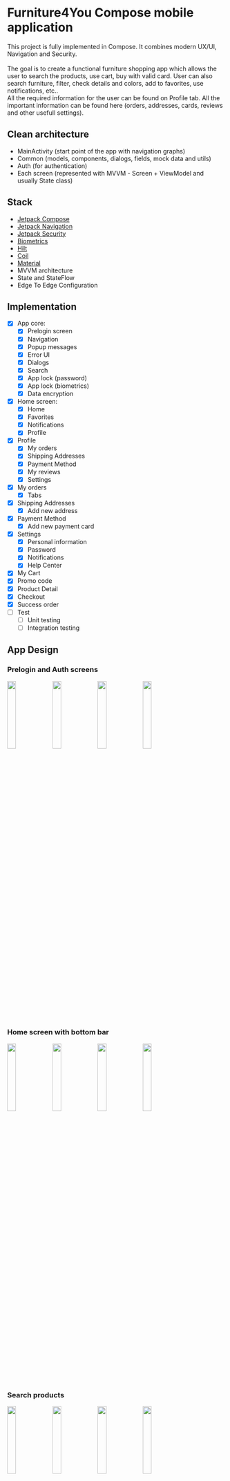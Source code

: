 
# Furniture4You Compose mobile application

This project is fully implemented in Compose. It combines modern UX/UI, Navigation and Security.<br /><br />
The goal is to create a functional furniture shopping app which allows the user to search the products, use cart, buy with valid card. User can also search furniture, filter, check details and colors, add to favorites, use notifications, etc..<br />
All the required information for the user can be found on Profile tab. All the important information can be found here (orders, addresses, cards, reviews and other usefull settings).

## Clean architecture
- MainActivity (start point of the app with navigation graphs)
- Common (models, components, dialogs, fields, mock data and utils) 
- Auth (for authentication)
- Each screen (represented with MVVM - Screen + ViewModel and usually State class)
    
## Stack
- [Jetpack Compose](https://developer.android.com/jetpack/compose)
- [Jetpack Navigation](https://developer.android.com/jetpack/compose/navigation)
- [Jetpack Security](https://developer.android.com/jetpack/androidx/releases/security)
- [Biometrics](https://developer.android.com/jetpack/androidx/releases/biometric)
- [Hilt](https://developer.android.com/training/dependency-injection/hilt-jetpack)
- [Coil](https://coil-kt.github.io/coil/compose/)
- [Material](https://m3.material.io/)
- MVVM architecture
- State and StateFlow
- Edge To Edge Configuration

## Implementation 
- [X] App core:
    - [X] Prelogin screen
    - [X] Navigation
    - [X] Popup messages
    - [X] Error UI
    - [X] Dialogs
    - [X] Search
    - [X] App lock (password)
    - [X] App lock (biometrics)
    - [X] Data encryption
- [X] Home screen:
    - [X] Home
    - [X] Favorites
    - [X] Notifications
    - [X] Profile
- [X] Profile
    - [X] My orders
    - [X] Shipping Addresses
    - [X] Payment Method
    - [X] My reviews
    - [X] Settings
- [X] My orders
    - [X] Tabs
- [X] Shipping Addresses
    - [X] Add new address
- [X] Payment Method
    - [X] Add new payment card
- [X] Settings
    - [X] Personal information
    - [X] Password
    - [X] Notifications
    - [X] Help Center
- [X] My Cart
- [X] Promo code
- [X] Product Detail
- [X] Checkout
- [X] Success order
- [ ] Test
    - [ ] Unit testing
    - [ ] Integration testing

## App Design
### Prelogin and Auth screens
<p align="left">
<img src="https://github.com/franjojosip/Furniture4You/assets/52075105/704b8043-d161-4cb5-86dd-91c4ebea276f" width="20%"/>
<img src="https://github.com/franjojosip/Furniture4You/assets/52075105/baa77dd5-29aa-4bdc-8385-c85a296d3981" width="20%"/>
<img src="https://github.com/franjojosip/Furniture4You/assets/52075105/ae52ba51-c3c9-4a0c-98db-9230be91603d" width="20%"/>
<img src="https://github.com/franjojosip/Furniture4You/assets/52075105/8c2edb72-a239-4bd9-9c47-af6ec4a6a6ca" width="20%"/>
</p>

### Home screen with bottom bar
<p align="left">
<img src="https://github.com/franjojosip/Furniture4You/assets/52075105/4a33b83a-b90e-4b65-b686-2f4bd9e97c36" width="20%"/>
<img src="https://github.com/franjojosip/Furniture4You/assets/52075105/03d52826-c3ca-48ad-b8f5-987d7ef0383e" width="20%"/>
<img src="https://github.com/franjojosip/Furniture4You/assets/52075105/3fac7058-636f-4c88-bab7-b5e6cf2d9015" width="20%"/>
<img src="https://github.com/franjojosip/Furniture4You/assets/52075105/56cdbfc6-7f49-43fb-9480-4b2af5334051" width="20%"/>
</p>

### Search products
<p align="left">
<img src="https://github.com/franjojosip/Furniture4You/assets/52075105/48ca3372-a11e-4553-9f12-e9d852473154" width="20%"/>
<img src="https://github.com/franjojosip/Furniture4You/assets/52075105/64efb0c3-307a-46a3-b4d4-5a8ca738b092" width="20%"/>
<img src="https://github.com/franjojosip/Furniture4You/assets/52075105/87c36e96-a0e9-4916-8bcd-e7571118c600" width="20%"/>
<img src="https://github.com/franjojosip/Furniture4You/assets/52075105/12d5312b-ea28-4aa5-aaba-6685cc81bdf6" width="20%"/>
</p>

### Checkout process
<p align="left">
<img src="https://github.com/franjojosip/Furniture4You/assets/52075105/3c3dbc39-3447-445c-9bdb-5ce334910401" width="20%"/>
<img src="https://github.com/franjojosip/Furniture4You/assets/52075105/8aef1aa9-f849-4a38-9be4-78cae9a19834" width="20%"/>
<img src="https://github.com/franjojosip/Furniture4You/assets/52075105/bcc3cd57-c27f-4de0-ba2b-2de8828bb13c" width="20%"/>
<img src="https://github.com/franjojosip/Furniture4You/assets/52075105/6818bde6-0b9b-477a-b731-380477d22003" width="20%"/>
</p>

### Profile and Settings
<p align="left">
<img src="https://github.com/franjojosip/Furniture4You/assets/52075105/450c54d6-e988-45c4-b92a-908c7a8f3386" width="20%"/>
<img src="https://github.com/franjojosip/Furniture4You/assets/52075105/8833f7ae-9958-4554-a27b-959635d1c551" width="20%"/>
<img src="https://github.com/franjojosip/Furniture4You/assets/52075105/92cff6cc-da13-4789-8410-5f2425516f03" width="20%"/>
<img src="https://github.com/franjojosip/Furniture4You/assets/52075105/52c2176f-a328-4d21-ad20-874b786055b7" width="20%"/>
<img src="https://github.com/franjojosip/Furniture4You/assets/52075105/f59228e4-4061-40bc-989f-c9fefe72d230" width="20%"/>
</p>

## Getting started

1. Download this repository extract and open the template folder on Android Studio
2. Rename the app package in Manifest `com.fjjukic.furniture4you`
3. Check if the manifest package was renamed along with the package
5. On `app/build.gradle`, change the applicationId to the new app package
6. On `app/build.gradle`, update the dependencies Android Studio suggests
7. On `strings.xml`, set your application name
8. On `Theme.kt` & `Color.kt` set your application style
9. Replace the App Icons
10. Run `./gradlew dependencyUpdates` and check for dependencies
11. Ready to Use

And you're app is ready to use.

## Notes
- For testing purposes use DEMO user (email: test@mail.com, password: test123)
- Biometrics can also be toggled inside Settings screen
- Registration is required and user can add biometrics after successful registration.
- TODO - add testing (unit, integration, etc.)

